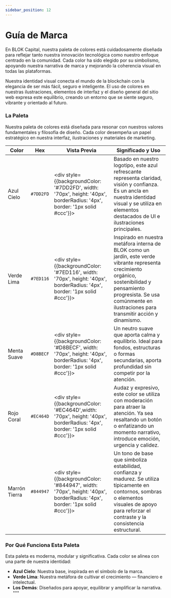 ```yaml
---
sidebar_position: 12
---
```


# Guía de Marca

En BLOK Capital, nuestra paleta de colores está cuidadosamente diseñada para reflejar tanto nuestra innovación tecnológica como nuestro enfoque centrado en la comunidad. Cada color ha sido elegido por su simbolismo, apoyando nuestra narrativa de marca y mejorando la coherencia visual en todas las plataformas.

Nuestra identidad visual conecta el mundo de la blockchain con la elegancia de ser más fácil, seguro e inteligente. El uso de colores en nuestras ilustraciones, elementos de interfaz y el diseño general del sitio web expresa este equilibrio, creando un entorno que se siente seguro, vibrante y orientado al futuro.

### **La Paleta**

Nuestra paleta de colores está diseñada para resonar con nuestros valores fundamentales y filosofía de diseño. Cada color desempeña un papel estratégico en nuestra interfaz, ilustraciones y materiales de marketing.

| Color         | Hex      | Vista Previa                          | Significado y Uso |
|---------------|----------|----------------------------------------|-------------------|
| Azul Cielo    | `#7DD2FD` | <div style={{backgroundColor: '#7DD2FD', width: '70px', height: '40px', borderRadius: '4px', border: '1px solid #ccc'}}></div> | Basado en nuestro logotipo, este azul refrescante representa claridad, visión y confianza. Es un ancla en nuestra identidad visual y se utiliza en elementos destacados de UI e ilustraciones principales. |
| Verde Lima    | `#7ED116` | <div style={{backgroundColor: '#7ED116', width: '70px', height: '40px', borderRadius: '4px', border: '1px solid #ccc'}}></div> | Inspirado en nuestra metáfora interna de BLOK como un jardín, este verde vibrante representa crecimiento orgánico, sostenibilidad y pensamiento progresista. Se usa comúnmente en ilustraciones para transmitir acción y dinamismo. |
| Menta Suave   | `#D8BECF` | <div style={{backgroundColor: '#D8BECF', width: '70px', height: '40px', borderRadius: '4px', border: '1px solid #ccc'}}></div> | Un neutro suave que aporta calma y equilibrio. Ideal para fondos, estructuras o formas secundarias, aporta profundidad sin competir por la atención. |
| Rojo Coral    | `#EC464D` | <div style={{backgroundColor: '#EC464D',width: '70px', height: '40px', borderRadius: '4px', border: '1px solid #ccc'}}></div> | Audaz y expresivo, este color se utiliza con moderación para atraer la atención. Ya sea resaltando un botón o enfatizando un momento narrativo, introduce emoción, urgencia y calidez. |
| Marrón Tierra | `#844947` | <div style={{backgroundColor: '#844947', width: '70px', height: '40px', borderRadius: '4px', border: '1px solid #ccc'}}></div> | Un tono de base que simboliza estabilidad, confianza y madurez. Se utiliza típicamente en contornos, sombras o elementos visuales de apoyo para reforzar el contraste y la consistencia estructural. |

### **Por Qué Funciona Esta Paleta**

Esta paleta es moderna, modular y significativa. Cada color se alinea con una parte de nuestra identidad:

- **Azul Cielo**: Nuestra base, inspirada en el símbolo de la marca.
- **Verde Lima**: Nuestra metáfora de cultivar el crecimiento — financiero e intelectual.
- **Los Demás**: Diseñados para apoyar, equilibrar y amplificar la narrativa.
"""